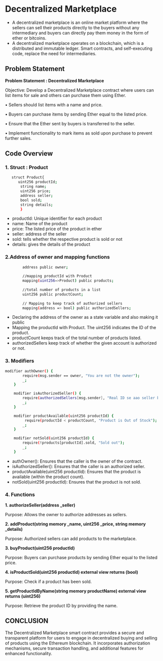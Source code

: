  # Decentralized Marketplace

- A decentralized marketplace is an online market platform where the sellers can sell their products directly to the buyers without any intermediary and buyers can directly pay them money in the form of ether or bitcoins.
- A decentralized marketplace operates on a blockchain, which is a distributed and immutable ledger. Smart contracts, and self-executing code, replace the need for intermediaries.


## Problem Statement
**Problem Statement : Decentralized Marketplace**

Objective: Develop a Decentralized Marketplace contract where users can list items for sale and others can purchase them using Ether.

•	Sellers should list items with a name and price.

•	Buyers can purchase items by sending Ether equal to the listed price.

•	Ensure that the Ether sent by buyers is transferred to the seller.

•	Implement functionality to mark items as sold upon purchase to prevent further sales.


## Code Overview

### 1. Struct : Product

  ```bash
     struct Product{
        uint256 productId;
         string name;
         uint256 price;
         address seller;
         bool sold;
         string details; 
         }
```


- productId: Unique identifier for each product
-	name: Name of the product
-	price: The listed price of the product in ether
-	seller: address of the seller
-	sold: tells whether the respective product is sold or not
-	details: gives the details of the product

### 2.Address of owner and mapping functions

```bash
    	address public owner;
	
	    //mapping productId with Product
	    mapping(uint256=>Product) public products;
	
	    //total number of products in a list
	    uint256 public productCount;
	
	    // Mapping to keep track of authorized sellers
	    mapping(address => bool) public authorizedSellers;
```


-	Declaring the address of the owner as a state variable and also making it public
-	Mapping the productId with Product. The uint256 indicates the ID of the product.
-	productCount keeps track of the total number of products listed.
-	authorizedSellers keep track of whether the given account is authorized or not.


### 3. Modifiers

```bash
modifier authOwner() {
        require(msg.sender == owner, "You are not the owner");
        _;
    }

    modifier isAuthorizedSeller() {
        require(authorizedSellers[msg.sender], "Real ID se aao seller bhai");
        _;
    }

    modifier productAvailable(uint256 productId) {
         require(productId < productCount, "Product is Out of Stock");
        _;
    }

    modifier notSold(uint256 productId) {
        require(!products[productId].sold, "Sold out");
        _;
    }
```

-	authOwner(): Ensures that the caller is the owner of the contract.
-	isAuthorizedSeller(): Ensures that the caller is an authorized seller.
-	productAvailable(uint256 productId): Ensures that the product is available (within the product count).
-	notSold(uint256 productId): Ensures that the product is not sold.

### 4. Functions

**1.	authorizeSeller(address _seller)**

Purpose: Allows the owner to authorize addresses as sellers.

**2.	addProduct(string memory _name, uint256 _price, string memory _details)**

Purpose: Authorized sellers can add products to the marketplace.

**3.	buyProduct(uint256 productId)**

Purpose: Buyers can purchase products by sending Ether equal to the listed price.

**4.	isProductSold(uint256 productId) external view returns (bool)**

Purpose: Check if a product has been sold.

**5.	getProductIdByName(string memory productName) external view returns (uint256)**

Purpose: Retrieve the product ID by providing the name.

## CONCLUSION
The Decentralized Marketplace smart contract provides a secure and transparent platform for users to engage in decentralized buying and selling of products using the Ethereum blockchain. It incorporates authorization mechanisms, secure transaction handling, and additional features for enhanced functionality.


